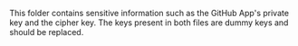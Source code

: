 This folder contains sensitive information such as the GitHub App's private key and the cipher key.
The keys present in both files are dummy keys and should be replaced.